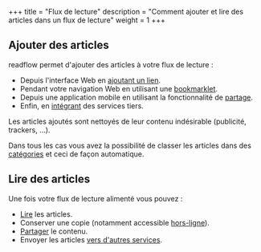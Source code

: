 +++
title = "Flux de lecture"
description = "Comment ajouter et lire des articles dans un flux de lecture"
weight = 1
+++

## Ajouter des articles

readflow permet d'ajouter des articles à votre flux de lecture :

- Depuis l'interface Web en [ajoutant un lien](add).
- Pendant votre navigation Web en utilisant une [bookmarklet](bookmarklet).
- Depuis une application mobile en utilisant la fonctionnalité de [partage](mobile/add).
- Enfin, en [intégrant](../integrations) des services tiers.

Les articles ajoutés sont nettoyés de leur contenu indésirable (publicité, trackers, ...).

Dans tous les cas vous avez la possibilité de classer les articles dans des [catégories](categories) et ceci de façon automatique.

## Lire des articles

Une fois votre flux de lecture alimenté vous pouvez :

- [Lire](read) les articles.
- Conserver une copie (notamment accessible [hors-ligne](offline)).
- [Partager](mobile/share) le contenu.
- Envoyer les articles [vers d'autres services](../integrations/outgoing-webhook).
